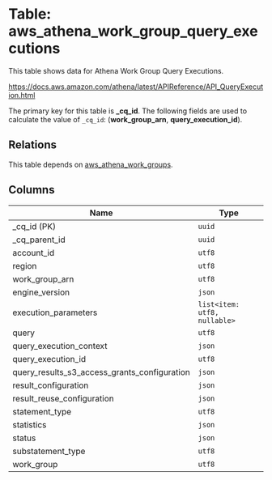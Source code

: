 # Table: aws_athena_work_group_query_executions

This table shows data for Athena Work Group Query Executions.

https://docs.aws.amazon.com/athena/latest/APIReference/API_QueryExecution.html

The primary key for this table is **_cq_id**.
The following fields are used to calculate the value of `_cq_id`: (**work_group_arn**, **query_execution_id**).
## Relations

This table depends on [aws_athena_work_groups](aws_athena_work_groups.md).

## Columns

| Name          | Type          |
| ------------- | ------------- |
|_cq_id (PK)|`uuid`|
|_cq_parent_id|`uuid`|
|account_id|`utf8`|
|region|`utf8`|
|work_group_arn|`utf8`|
|engine_version|`json`|
|execution_parameters|`list<item: utf8, nullable>`|
|query|`utf8`|
|query_execution_context|`json`|
|query_execution_id|`utf8`|
|query_results_s3_access_grants_configuration|`json`|
|result_configuration|`json`|
|result_reuse_configuration|`json`|
|statement_type|`utf8`|
|statistics|`json`|
|status|`json`|
|substatement_type|`utf8`|
|work_group|`utf8`|